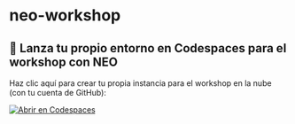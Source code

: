 # neo-workshop

## 🚀 Lanza tu propio entorno en Codespaces para el workshop con NEO

Haz clic aquí para crear tu propia instancia para el workshop en la nube (con tu cuenta de GitHub):

[![Abrir en Codespaces](https://github.com/codespaces/badge.svg)](https://github.com/codespaces/new?hide_repo_select=true&repo=maoalejandro%2Fneo-workshop&ref=main)
